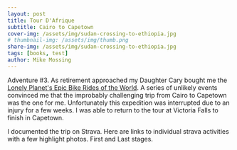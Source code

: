 ```yaml
---
layout: post
title: Tour D'Afrique 
subtitle: Cairo to Capetown
cover-img: /assets/img/sudan-crossing-to-ethiopia.jpg
# thumbnail-img: /assets/img/thumb.png
share-img: /assets/img/sudan-crossing-to-ethiopia.jpg
tags: [books, test]
author: Mike Mossing
---
```


Adventure #3. As retirement approached my Daughter Cary bought me the [Lonely Planet's Epic Bike Rides of the World](https://shop.lonelyplanet.com/products/epic-bike-rides-of-the-world).  A series of unlikely events convinced me that the improbably challenging trip from Cairo to Capetown was the one for me. Unfortunately this expedition was interrupted due to an injury for a few weeks. I was able to return to the tour at Victoria Falls to finish in Capetown.

I documented the trip on Strava. Here are links to individual strava activities with a few highlight photos. First and Last stages.


<div class="strava-embed-placeholder" data-embed-type="activity" data-embed-id="2084161081" data-style="standard"></div>
<div class="strava-embed-placeholder" data-embed-type="activity" data-embed-id="2084620059" data-style="standard"></div>
<div class="strava-embed-placeholder" data-embed-type="activity" data-embed-id="2086859680" data-style="standard"></div>
<div class="strava-embed-placeholder" data-embed-type="activity" data-embed-id="2088504983" data-style="standard"></div>
<div class="strava-embed-placeholder" data-embed-type="activity" data-embed-id="2090693305" data-style="standard"></div>
<div class="strava-embed-placeholder" data-embed-type="activity" data-embed-id="2093788270" data-style="standard"></div>
<div class="strava-embed-placeholder" data-embed-type="activity" data-embed-id="2095717451" data-style="standard"></div>
<div class="strava-embed-placeholder" data-embed-type="activity" data-embed-id="2099873347" data-style="standard"></div>
<div class="strava-embed-placeholder" data-embed-type="activity" data-embed-id="2102105667" data-style="standard"></div>
<div class="strava-embed-placeholder" data-embed-type="activity" data-embed-id="2104540143" data-style="standard"></div>
<div class="strava-embed-placeholder" data-embed-type="activity" data-embed-id="2107143796" data-style="standard"></div>
<div class="strava-embed-placeholder" data-embed-type="activity" data-embed-id="2143875236" data-style="standard"></div>
<div class="strava-embed-placeholder" data-embed-type="activity" data-embed-id="2143961603" data-style="standard"></div>
<div class="strava-embed-placeholder" data-embed-type="activity" data-embed-id="2143962801" data-style="standard"></div>
<div class="strava-embed-placeholder" data-embed-type="activity" data-embed-id="2143909423" data-style="standard"></div>
<div class="strava-embed-placeholder" data-embed-type="activity" data-embed-id="2143963986" data-style="standard"></div>
<div class="strava-embed-placeholder" data-embed-type="activity" data-embed-id="2143965215" data-style="standard"></div>
<div class="strava-embed-placeholder" data-embed-type="activity" data-embed-id="2143945213" data-style="standard"></div>
<div class="strava-embed-placeholder" data-embed-type="activity" data-embed-id="2143966523" data-style="standard"></div>
<div class="strava-embed-placeholder" data-embed-type="activity" data-embed-id="2143968283" data-style="standard"></div>
<div class="strava-embed-placeholder" data-embed-type="activity" data-embed-id="2143969953" data-style="standard"></div>
<div class="strava-embed-placeholder" data-embed-type="activity" data-embed-id="2152370402" data-style="standard"></div>
<div class="strava-embed-placeholder" data-embed-type="activity" data-embed-id="2154649128" data-style="standard"></div>
<div class="strava-embed-placeholder" data-embed-type="activity" data-embed-id="2166134446" data-style="standard"></div>
<div class="strava-embed-placeholder" data-embed-type="activity" data-embed-id="2166817115" data-style="standard"></div>
<div class="strava-embed-placeholder" data-embed-type="activity" data-embed-id="2169050144" data-style="standard"></div>
<div class="strava-embed-placeholder" data-embed-type="activity" data-embed-id="2174237300" data-style="standard"></div>
<div class="strava-embed-placeholder" data-embed-type="activity" data-embed-id="2176373809" data-style="standard"></div>
<div class="strava-embed-placeholder" data-embed-type="activity" data-embed-id="2289173536" data-style="standard"></div>
<div class="strava-embed-placeholder" data-embed-type="activity" data-embed-id="2294045952" data-style="standard"></div>
<div class="strava-embed-placeholder" data-embed-type="activity" data-embed-id="2300720244" data-style="standard"></div>
<div class="strava-embed-placeholder" data-embed-type="activity" data-embed-id="2300721794" data-style="standard"></div>
<div class="strava-embed-placeholder" data-embed-type="activity" data-embed-id="2308161402" data-style="standard"></div>
<div class="strava-embed-placeholder" data-embed-type="activity" data-embed-id="2308190509" data-style="standard"></div>
<div class="strava-embed-placeholder" data-embed-type="activity" data-embed-id="2310992979" data-style="standard"></div>
<div class="strava-embed-placeholder" data-embed-type="activity" data-embed-id="2317032202" data-style="standard"></div>
<div class="strava-embed-placeholder" data-embed-type="activity" data-embed-id="2317033020" data-style="standard"></div>
<div class="strava-embed-placeholder" data-embed-type="activity" data-embed-id="2328087681" data-style="standard"></div>
<div class="strava-embed-placeholder" data-embed-type="activity" data-embed-id="2328090130" data-style="standard"></div>
<div class="strava-embed-placeholder" data-embed-type="activity" data-embed-id="2328092599" data-style="standard"></div>
<div class="strava-embed-placeholder" data-embed-type="activity" data-embed-id="2338653116" data-style="standard"></div>
<div class="strava-embed-placeholder" data-embed-type="activity" data-embed-id="2338739409" data-style="standard"></div>
<div class="strava-embed-placeholder" data-embed-type="activity" data-embed-id="2338740749" data-style="standard"></div>
<div class="strava-embed-placeholder" data-embed-type="activity" data-embed-id="2341063325" data-style="standard"></div>
<div class="strava-embed-placeholder" data-embed-type="activity" data-embed-id="2345196894" data-style="standard"></div>
<div class="strava-embed-placeholder" data-embed-type="activity" data-embed-id="2349018569" data-style="standard"></div>
<div class="strava-embed-placeholder" data-embed-type="activity" data-embed-id="2351357760" data-style="standard"></div>
<div class="strava-embed-placeholder" data-embed-type="activity" data-embed-id="2354377771" data-style="standard"></div>
<div class="strava-embed-placeholder" data-embed-type="activity" data-embed-id="2356125829" data-style="standard"></div>
<div class="strava-embed-placeholder" data-embed-type="activity" data-embed-id="2359536622" data-style="standard"></div>
<div class="strava-embed-placeholder" data-embed-type="activity" data-embed-id="2361548516" data-style="standard"></div>
<div class="strava-embed-placeholder" data-embed-type="activity" data-embed-id="3164066932" data-style="standard"></div>
<div class="strava-embed-placeholder" data-embed-type="activity" data-embed-id="3173024558" data-style="standard"></div>

<script src="https://strava-embeds.com/embed.js"></script>


